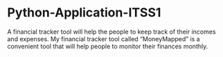 # Python-Application-ITSS1
 A financial tracker tool will help the people to keep track of their incomes and expenses. My financial tracker tool called “MoneyMapped” is a convenient tool that will help people to monitor their finances monthly.
